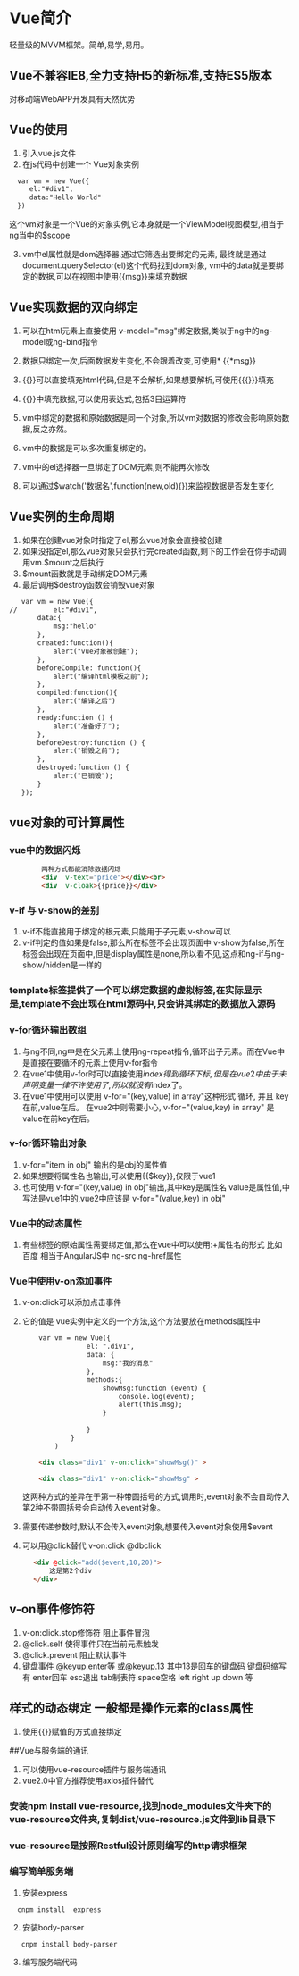 # Vue简介
  轻量级的MVVM框架。简单,易学,易用。
## Vue不兼容IE8,全力支持H5的新标准,支持ES5版本
   对移动端WebAPP开发具有天然优势

## Vue的使用
 1. 引入vue.js文件
 2. 在js代码中创建一个 Vue对象实例
  ```html
    var vm = new Vue({
       el:"#div1",
       data:"Hello World"
    })
  ```
   这个vm对象是一个Vue的对象实例,它本身就是一个ViewModel视图模型,相当于ng当中的$scope

  3.  vm中el属性就是dom选择器,通过它筛选出要绑定的元素,
  最终就是通过 document.querySelector(el)这个代码找到dom对象,  vm中的data就是要绑定的数据,可以在视图中使用{{msg}}来填充数据
## Vue实现数据的双向绑定
  1. 可以在html元素上直接使用  v-model="msg"绑定数据,类似于ng中的ng-model或ng-bind指令
  
  2. 数据只绑定一次,后面数据发生变化,不会跟着改变,可使用*
           {{*msg}}
           
  3. {{}}可以直接填充html代码,但是不会解析,如果想要解析,可使用{{{}}}填充
  4. {{}}中填充数据,可以使用表达式,包括3目运算符
  
  5. vm中绑定的数据和原始数据是同一个对象,所以vm对数据的修改会影响原始数据,反之亦然。
  6. vm中的数据是可以多次重复绑定的。
  7. vm中的el选择器一旦绑定了DOM元素,则不能再次修改
  8. 可以通过$watch('数据名',function(new,old){})来监视数据是否发生变化
## Vue实例的生命周期
   1. 如果在创建vue对象时指定了el,那么vue对象会直接被创建
   2. 如果没指定el,那么vue对象只会执行完created函数,剩下的工作会在你手动调用vm.$mount之后执行
   3. $mount函数就是手动绑定DOM元素
   4. 最后调用$destroy函数会销毁vue对象
   ```html
      var vm = new Vue({
 //         el:"#div1",
          data:{
              msg:"hello"
          },
          created:function(){
              alert("vue对象被创建");
          },
          beforeCompile: function(){
              alert("编译html模板之前");
          },
          compiled:function(){
              alert("编译之后")
          },
          ready:function () {
              alert("准备好了");
          },
          beforeDestroy:function () {
              alert("销毁之前");
          },
          destroyed:function () {
              alert("已销毁");
          }
      });
   
   ```
   
 ## vue对象的可计算属性
 
 ### vue中的数据闪烁
 ```html
         两种方式都能消除数据闪烁
         <div  v-text="price"></div><br>
         <div  v-cloak>{{price}}</div>
 ```
 
### v-if 与 v-show的差别
  1. v-if不能直接用于绑定的根元素,只能用于子元素,v-show可以
  2. v-if判定的值如果是false,那么所在标签不会出现页面中
     v-show为false,所在标签会出现在页面中,但是display属性是none,所以看不见,这点和ng-if与ng-show/hidden是一样的

### template标签提供了一个可以绑定数据的虚拟标签,在实际显示是,template不会出现在html源码中,只会讲其绑定的数据放入源码
### v-for循环输出数组
  1. 与ng不同,ng中是在父元素上使用ng-repeat指令,循环出子元素。而在Vue中是直接在要循环的元素上使用v-for指令
  2. 在vue1中使用v-for时可以直接使用$index得到循环下标 ,但是在vue2中由于未声明变量一律不许使用了,所以就没有$index了。
  3. 在vue1中使用可以使用 v-for="(key,value) in array"这种形式
     循环,  并且  key在前,value在后。
     在vue2中则需要小心, v-for="(value,key) in array" 是value在前key在后。
### v-for循环输出对象
   1.  v-for="item in obj" 输出的是obj的属性值
   2.  如果想要将属性名也输出,可以使用{{$key}},仅限于vue1
   3.  也可使用 v-for="(key,value) in obj"输出,其中key是属性名
       value是属性值,中写法是vue1中的,vue2中应该是
       v-for="(value,key) in obj" 
### Vue中的动态属性
 1. 有些标签的原始属性需要绑定值,那么在vue中可以使用:+属性名的形式
   比如  <img :src="imgUrl">  <a :href="url">百度</a>
   相当于AngularJS中 ng-src ng-href属性
   
   
### Vue中使用v-on添加事件
  1.  v-on:click可以添加点击事件
  2. 它的值是 vue实例中定义的一个方法,这个方法要放在methods属性中
      ```html
          var vm = new Vue({
                      el: ".div1",
                      data: {
                          msg:"我的消息"
                      },
                      methods:{
                          showMsg:function (event) {
                              console.log(event);
                              alert(this.msg);
                          }
    
                      }
                  }
              )
      ```
      ```html
          <div class="div1" v-on:click="showMsg()" >
      ```
      ```html
          <div class="div1" v-on:click="showMsg" >
      ```
      这两种方式的差异在于第一种带圆括号的方式,调用时,event对象不会自动传入
      第2种不带圆括号会自动传入event对象。
  3. 需要传递参数时,默认不会传入event对象,想要传入event对象使用$event

  4. 可以用@click替代 v-on:click  @dbclick
  ```html
        <div @click="add($event,10,20)">
            这是第2个div
        </div>
  ```

## v-on事件修饰符
  1. v-on:click.stop修饰符 阻止事件冒泡
  2. @click.self 使得事件只在当前元素触发
  3. @click.prevent 阻止默认事件
  4. 键盘事件  @keyup.enter等 或@keyup.13 其中13是回车的键盘码
     键盘码缩写有 enter回车 esc退出 tab制表符 space空格 left right up down 等

## 样式的动态绑定  一般都是操作元素的class属性
 1.  使用{{}}赋值的方式直接绑定


##Vue与服务端的通讯
  1. 可以使用vue-resource插件与服务端通讯
  2. vue2.0中官方推荐使用axios插件替代
### 安装npm install vue-resource,找到node_modules文件夹下的vue-resource文件夹,复制dist/vue-resource.js文件到lib目录下
### vue-resource是按照Restful设计原则编写的http请求框架

### 编写简单服务端
 1. 安装express
  ```
    cnpm install  express
  ```
 2. 安装body-parser
   ```
      cnpm install body-parser
   ```
 3. 编写服务端代码
  
